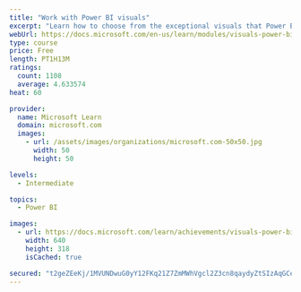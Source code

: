 ```yaml
---
title: "Work with Power BI visuals"
excerpt: "Learn how to choose from the exceptional visuals that Power BI makes available to you. Formatting visuals will direct the user’s attention to exactly where you want it, while helping to make the visual easier to read and interpret. You will also learn about how to use key performance indicators (KPIs)."
webUrl: https://docs.microsoft.com/en-us/learn/modules/visuals-power-bi/
type: course
price: Free
length: PT1H13M
ratings:
  count: 1108
  average: 4.633574
heat: 60

provider:
  name: Microsoft Learn
  domain: microsoft.com
  images:
    - url: /assets/images/organizations/microsoft.com-50x50.jpg
      width: 50
      height: 50

levels:
  - Intermediate

topics:
  - Power BI

images:
  - url: https://docs.microsoft.com/learn/achievements/visuals-power-bi-social.png
    width: 640
    height: 318
    isCached: true

secured: "t2geZEeKj/1MVUNDwuG0yY12FKq21Z7ZmMWhVgcl2Z3cn8qaydyZtSIzAqGCe2RFnr/h0GU2PP/3HFJ0Ze8Nur4YThDm+QaC9y2oIybn336I/FGiRajbi/5GjGqJwKB4ga4lTz5HmcXPey6G4R/pd4QpSLxqcGz0WXFuzoox3agPoACaIIKASsr+O3gZb5TDg18kXQIeZxBY984kRJJXuBduPPlqvr3lDFTk0GFrCrhl1kDDvJeBVsUZ+qou13zYHl7Fo2Rjew5ohCuJ0IHujg6Aw+o0aJIJe57xK1wpTC6Ec0A+5OOKQkAZ8YGWdV3y1yWMP18OlljrZ2apgCwV4DJo5NTOAXXIQpPcPCAmj//0zV80eiy/9ZMwF2qKr6re8jqhjwuebEsanlRKJ4bUSDeFyky2znt+plT295NrxyY=;Bkp533voG0eYZe1LN5OX0g=="
---
```


